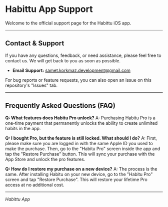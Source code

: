 # Habittu App Support

Welcome to the official support page for the Habittu iOS app.

---

## Contact & Support

If you have any questions, feedback, or need assistance, please feel free to contact us. We will get back to you as soon as possible.

* **Email Support:** [samet.korkmaz.development@gmail.com](samet.korkmaz.development@gmail.com) 

For bug reports or feature requests, you can also open an issue on this repository's "Issues" tab.

---

## Frequently Asked Questions (FAQ)

**Q: What features does Habitu Pro unlock?** A: Purchasing Habitu Pro is a one-time payment that permanently unlocks the ability to create unlimited habits in the app.

**Q: I bought Pro, but the feature is still locked. What should I do?** A: First, please make sure you are logged in with the same Apple ID you used to make the purchase. Then, go to the "Habitu Pro" screen inside the app and tap the "Restore Purchase" button. This will sync your purchase with the App Store and unlock the pro features.

**Q: How do I restore my purchase on a new device?** A: The process is the same. After installing Habitu on your new device, go to the "Habitu Pro" screen and tap "Restore Purchase". This will restore your lifetime Pro access at no additional cost.

---
*Habittu App*
